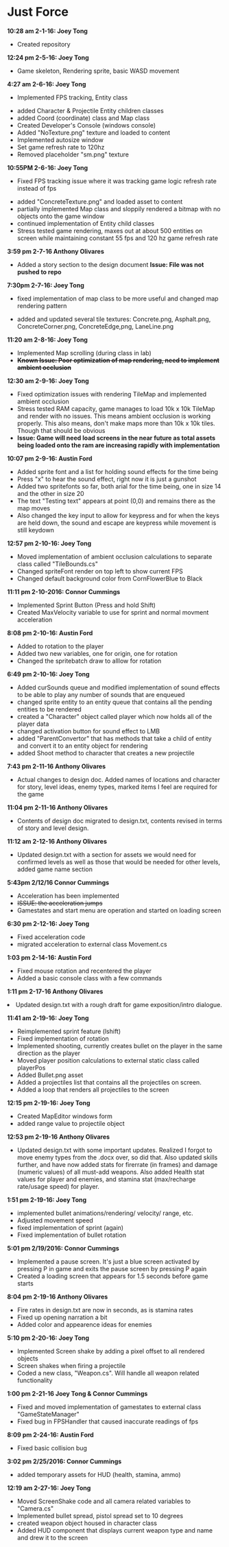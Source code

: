 # Just Force
<b>10:28 am 2-1-16: Joey Tong</b> <ul><li>Created repository</li></ul>

<b>12:24 pm 2-5-16: Joey Tong</b> <ul><li>Game skeleton, Rendering sprite, basic WASD movement</li></ul>

<b>4:27 am 2-6-16: Joey Tong</b> <ul><li> Implemented FPS tracking, Entity class</li>
<li> added Character & Projectile Entity children classes</li>
<li> added Coord (coordinate) class and Map class</li>
<li> Created Developer's Console (windows console)</li>
<li> Added "NoTexture.png" texture and loaded to content</li>
<li> Implemented autosize window</li>
<li> Set game refresh rate to 120hz</li>
<li> Removed placeholder "sm.png" texture</li></ul>


<b>10:55PM 2-6-16: Joey Tong</b> <ul><li>Fixed FPS tracking issue where it was tracking game logic refresh rate instead of fps</li>
<li> added "ConcreteTexture.png" and loaded asset to content</li>
<li> partially implemented Map class and sloppily rendered a bitmap with no objects onto the game window</li>
<li> continued implementation of Entity child classes</li>
<li> Stress tested game rendering, maxes out at about 500 entities on screen while maintaining constant 55 fps and 120 hz game refresh rate</li></ul>


<b>3:59 pm 2-7-16 Anthony Olivares</b>
<ul><li>Added a story section to the design document <b>Issue: File was not pushed to repo</b></li></ul>


<b>7:30pm 2-7-16: Joey Tong</b><ul><li>fixed implementation of map class to be more useful and changed map rendering pattern</li>
<li>added and updated several tile textures: Concrete.png, Asphalt.png, ConcreteCorner.png, ConcreteEdge,png, LaneLine.png</li></ul>


<b>11:20 am 2-8-16: Joey Tong</b>
<ul><li>Implemented Map scrolling (during class in lab)</li>
<strike><li><b>Known Issue: Poor optimization of map rendering, need to implement ambient occlusion</b></ul></strike>


<b>12:30 am 2-9-16: Joey Tong</b>
<ul><li>Fixed optimization issues with rendering TileMap and implemented ambient occlusion</li>
<li>Stress tested RAM capacity, game manages to load 10k x 10k TileMap and render with no issues. This means ambient occlusion is working properly. This also means, don't make maps more than 10k x 10k tiles. Though that should be obvious</li>
<li><b>Issue: Game will need load screens in the near future as total assets being loaded onto the ram are increasing rapidly with implementation</b></li></ul>


<b>10:07 pm 2-9-16: Austin Ford</b>
<ul><li>Added sprite font and a list for holding sound effects for the time being</li>
<li>Press "x" to hear the sound effect, right now it is just a gunshot</li>
<li>Added two spritefonts so far, both arial for the time being, one in size 14 and the other in size 20</li>
<li>The text "Testing text" appears at point (0,0) and remains there as the map moves</li>
<li>Also changed the key input to allow for keypress and for when the keys are held down, the sound and escape are keypress while movement is still keydown</li></ul>
<b>12:57 pm 2-10-16: Joey Tong</b>
<ul><li>Moved implementation of ambient occlusion calculations to separate class called "TileBounds.cs"</li>
<li>Changed spriteFont render on top left to show current FPS</li>
<li>Changed default background color from CornFlowerBlue to Black</li></ul>


<b>11:11 pm 2-10-2016: Connor Cummings</b>
<ul><li>Implemented Sprint Button (Press and hold Shift)</li>
<li>Created MaxVelocity variable to use for sprint and normal movment acceleration </li></ul>


<b>8:08 pm 2-10-16: Austin Ford</b>
<ul><li>Added to rotation to the player</li>
<li>Added two new variables, one for origin, one for rotation</li>
<li>Changed the spritebatch draw to alllow for rotation</li></ul>


<b>6:49 pm 2-10-16: Joey Tong</b>
<ul><li>Added curSounds queue and modified implementation of sound effects to be able to play any number of sounds that are enqueued</li>
<li>changed sprite entity to an entity queue that contains all the pending entities to be rendered</li>
<li>created a "Character" object called player which now holds all of the player data</li>
<li>changed activation button for sound effect to LMB</li>
<li>added "ParentConvertor" that has methods that take a child of entity and convert it to an entity object for rendering</li>
<li>added Shoot method to character that creates a new projectile</li></ul>


<b>7:43 pm 2-11-16 Anthony Olivares</b>
<ul><li>Actual changes to design doc. Added names of locations and character for story, level ideas, enemy types, marked items I feel are required for the game</li></ul>


<b>11:04 pm 2-11-16 Anthony Olivares</b>
<ul><li>Contents of design doc migrated to design.txt, contents revised in terms of story and level design.</li></ul>


<b>11:12 am 2-12-16 Anthony Olivares</b>
<ul><li>Updated design.txt with a section for assets we would need for confirmed levels as well as those that would be needed for other levels, added game name section</li></ul>


<b>5:43pm 2/12/16 Connor Cummings</b>
<ul><li>Acceleration has been implemented</li> 
<strike><li>ISSUE: the acceleration jumps</li> </strike>
<li>Gamestates and start menu are operation and started on loading screen</li></ul>


<b>6:30 pm 2-12-16: Joey Tong</b>
<ul><li>Fixed acceleration code</li>
<li>migrated acceleration to external class Movement.cs</li>
</ul>


<b>1:03 pm 2-14-16: Austin Ford</b>
<ul><li>Fixed mouse rotation and recentered the player</li>
<li>Added a basic console class with a few commands</li></ul>


<b>1:11 pm 2-17-16 Anthony Olivares</b>
<li>Updated design.txt with a rough draft for game exposition/intro dialogue.</li>


<b>11:41 am 2-19-16: Joey Tong</b>
<ul><li>Reimplemented sprint feature (lshift)</li>
<li>Fixed implementation of rotation</li>
<li>Implemented shooting, currently creates bullet on the player in the same direction as the player</li>
<li>Moved player position calculations to external static class called playerPos</li>
<li>Added Bullet.png asset </li>
<li>Added a projectiles list that contains all the projectiles on screen.</li>
<li>Added a loop that renders all projectiles to the screen</li></ul>


<b>12:15 pm 2-19-16: Joey Tong</b>
<ul><li>Created MapEditor windows form</li>
<li>added range value to projectile object</li></ul>


<b>12:53 pm 2-19-16 Anthony Olivares</b>
<ul><li>Updated design.txt with some important updates. Realized I forgot to move enemy types from the .docx over, so did that. Also updated skills further, and have now added stats for firerrate (in frames) and damage (numeric values) of all must-add weapons. Also added Health stat values for player and enemies, and stamina stat (max/recharge rate/usage speed) for player.</li></ul>


<b>1:51 pm 2-19-16: Joey Tong</b>
<ul><li>implemented bullet animations/rendering/ velocity/ range, etc.</li>
<li> Adjusted movement speed</li>
<li> fixed implementation of sprint (again)</li>
<li>Fixed implementation of bullet rotation</li></ul>


<b> 5:01 pm 2/19/2016: Connor Cummings</b>
<ul><li>Implemented a pause screen. It's just a blue screen activated by pressing P in game and exits the pause screen by pressing P again</li>
<li>Created a loading screen that appears for 1.5 seconds before game starts</li></ul> 


<b>8:04 pm 2-19-16 Anthony Olivares</b>
<ul><li>Fire rates in design.txt are now in seconds, as is stamina rates</li>
<li>Fixed up opening narration a bit</li>
<li>Added color and appearence ideas for enemies</li></ul>


<b>5:10 pm 2-20-16: Joey Tong</b>
<ul><li>Implemented Screen shake by adding a pixel offset to all rendered objects</li>
<li>Screen shakes when firing a projectile</li>
<li>Coded a new class, "Weapon.cs". Will handle all weapon related functionality</li></ul>


<b>1:00 pm 2-21-16 Joey Tong & Connor Cummings</b>
<ul><li>Fixed and moved implementation of gamestates to external class "GameStateManager"</li>
<li>Fixed bug in FPSHandler that caused inaccurate readings of fps</li></ul>


<b>8:09 pm 2-24-16: Austin Ford</b>
<ul><li>Fixed basic collision bug</li></ul>


<b>3:02 pm 2/25/2016: Connor Cummings</b>
<ul><li>added temporary assets for HUD (health, stamina, ammo)</li></ul>


<b>12:19 am 2-27-16: Joey Tong</b>
<ul><li>Moved ScreenShake code and all camera related variables to "Camera.cs"</li>
<li>Implemented bullet spread, pistol spread set to 10 degrees</li>
<li>created weapon object housed in character class</li>
<li>Added HUD component that displays current weapon type and name and drew it to the screen</li></ul>
